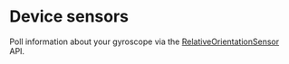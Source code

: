 # Device sensors

Poll information about your gyroscope via the [RelativeOrientationSensor](https://developer.mozilla.org/en-US/docs/Web/API/RelativeOrientationSensor) API.